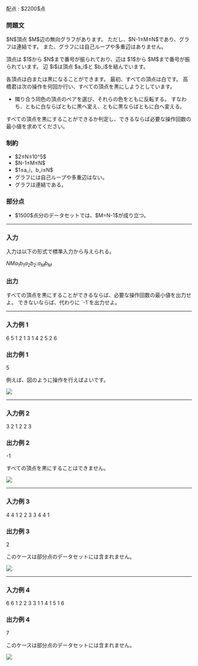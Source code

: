 
<div>

<span>

<span>

<p>
配点 : $2200$点
</p>

<div>

<section>

### **問題文**

<p>
$N$頂点 $M$辺の無向グラフがあります。
ただし、$N-1≤M≤N$であり、グラフは連結です。
また、グラフには自己ループや多重辺はありません。
</p>

<p>
頂点は $1$から $N$まで番号が振られており、辺は $1$から $M$まで番号が振られています。
辺 $i$は頂点 $a_i$と $b_i$を結んでいます。
</p>

<p>
各頂点は白または黒になることができます。
最初、すべての頂点は白です。
高橋君は次の操作を何回か行い、すべての頂点を黒にしようとしています。
</p>

<ul>

<li>
隣り合う同色の頂点のペアを選び、それらの色をともに反転する。 すなわち、ともに白ならばともに黒へ変え、ともに黒ならばともに白へ変える。
</li>

</ul>

<p>
すべての頂点を黒にすることができるか判定し、できるならば必要な操作回数の最小値を求めてください。
</p>

</section>

</div>

<div>

<section>

### **制約**

<ul>

<li>
$2≤N≤10^5$
</li>

<li>
$N-1≤M≤N$
</li>

<li>
$1≤a_i，b_i≤N$
</li>

<li>
グラフには自己ループや多重辺はない。
</li>

<li>
グラフは連結である。
</li>

</ul>

</section>

</div>

<div>

<section>

### **部分点**

<ul>

<li>
$1500$点分のデータセットでは、$M=N-1$が成り立つ。
</li>

</ul>

</section>

</div>

---

<div>

<div>

<section>

### **入力**

<p>
入力は以下の形式で標準入力から与えられる。
</p>

<div>

$N$$M$$a_1$$b_1$$a_2$$b_2$$:$$a_M$$b_M$
</div>

</section>

</div>

<div>

<section>

### **出力**

<p>
すべての頂点を黒にすることができるならば、必要な操作回数の最小値を出力せよ。
できないならば、代わりに `-1`を出力せよ。
</p>

</section>

</div>

</div>

---

<div>

<section>

### **入力例 1**

<div>

6 5
1 2
1 3
1 4
2 5
2 6

</div>

</section>

</div>

<div>

<section>

### **出力例 1**

<div>

5

</div>

<p>
例えば、図のように操作を行えばよいです。
</p>

<p>

<img src="https://atcoder.jp/img/agc/004/gatbantar/F_1.png">

</img>

</p>

</section>

</div>

---

<div>

<section>

### **入力例 2**

<div>

3 2
1 2
2 3

</div>

</section>

</div>

<div>

<section>

### **出力例 2**

<div>

-1

</div>

<p>
すべての頂点を黒にすることはできません。
</p>

<p>

<img src="https://atcoder.jp/img/agc/004/gatbantar/F_2.png">

</img>

</p>

</section>

</div>

---

<div>

<section>

### **入力例 3**

<div>

4 4
1 2
2 3
3 4
4 1

</div>

</section>

</div>

<div>

<section>

### **出力例 3**

<div>

2

</div>

<p>
このケースは部分点のデータセットには含まれません。
</p>

<p>

<img src="https://atcoder.jp/img/agc/004/gatbantar/F_3.png">

</img>

</p>

</section>

</div>

---

<div>

<section>

### **入力例 4**

<div>

6 6
1 2
2 3
3 1
1 4
1 5
1 6

</div>

</section>

</div>

<div>

<section>

### **出力例 4**

<div>

7

</div>

<p>
このケースは部分点のデータセットには含まれません。
</p>

<p>

<img src="https://atcoder.jp/img/agc/004/gatbantar/F_4.png">

</img>

</p>

</section>

</div>

</span>

</span>

</div>
